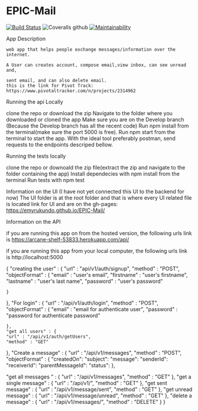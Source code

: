 # EPIC-Mail
 

 [![Build Status](https://travis-ci.org/EmyRukundo/EPIC-Mail.svg?branch=develop)](https://travis-ci.org/EmyRukundo/EPIC-Mail)  ![Coveralls github](https://img.shields.io/coveralls/github/EmyRukundo/EPIC-Mail.svg?style=popout)  [![Maintainability](https://api.codeclimate.com/v1/badges/430aae199b238ec60664/maintainability)](https://codeclimate.com/github/EmyRukundo/EPIC-Mail/maintainability)




App Description

    web app that helps people exchange messages/information over the internet.

    A User can creates account, compose email,view inbox, can see unread and,

    sent email, and can also delete email.
    this is the link for Pivot Track: https://www.pivotaltracker.com/n/projects/2314962

Running the api Locally

clone the repo or download the zip
Navigate to the folder where you downloaded or cloned the app
Make sure you are on the Develop branch (Because the Develop branch has all the recent code)
Run npm install from the terminal(make sure the port 5000 is free).
Run npm start from the terminal to start the app.
With the ideal tool preferably postman, send requests to the endpoints descriped bellow.

Running the tests locally

clone the repo or downoald the zip file(extract the zip and navigate to the folder containing the app)
Install dependecies with npm install from the terminal
Run tests with npm test 

Information on the UI (I have not yet connected this UI to the backend for now)
The UI folder is at the root folder and that is where every UI related file is located
link for UI and are on the gh-pages: https://emyrukundo.github.io/EPIC-Mail/

Information on the API

if you are running this app on from the hosted version, the following urls link is https://arcane-shelf-53833.herokuapp.com/api/

if you are running this app from your local computer, the following urls link is http://localhost:5000

{
    "creating the user" : {
    "url" : "api/v1/auth/signup",
    "method" : "POST",
    "objectFormat" : {
      "email" : "user's email",
      "firstname" : "user's firstname",
      "lastname" : "user's last name",
      "password" : "user's password"

    }
  }, 
  "For login" : {
    "url" : "/api/v1/auth/login",
    "method" : "POST",
    "objectFormat" : {
      "email" : "email for authenticate user",
      "password" : "password for authenticate password"

    },
    "get all users" : {
    "url" : "/api/v1/auth/getUsers",
    "method" : "GET"
  },
    "Create a message" : {
    "url" : "/api/v1/messages",
    "method" : "POST",
    "objectFormat" : {
        "createdOn": 
        "subject": 
        "message": 
        "senderId": 
        "receiverId": 
        "parentMessageId": 
        "status": 
    },

  "get all messages " : {
    "url" : "/api/v1/messages",
    "method" : "GET"
  },
  "get a single message" : {
    "url" : "/api/v1/<messageId>",
    "method" : "GET"
  },
  "get sent message" : {
    "url" : "/api/v1/message/sent",
    "method" : "GET"
  },
  "get unread message" : {
    "url" : "/api/v1/message/unread",
    "method" : "GET"
  },
    "delete a message" : {
    "url" : "/api/v1/messages/<messageId>",
    "method" : "DELETE"
    }
}
